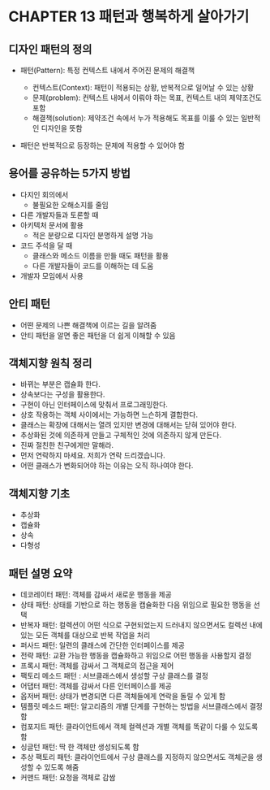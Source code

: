 # CHAPTER 13 패턴과 행복하게 살아가기

## 디자인 패턴의 정의

- 패턴(Pattern): 특정 컨텍스트 내에서 주어진 문제의 해결책
  - 컨텍스트(Context): 패턴이 적용되는 상황, 반복적으로 일어날 수 있는 상황
  - 문제(problem): 컨텍스트 내에서 이뤄야 하는 목표, 컨텍스트 내의 제약조건도 포함
  - 해결책(solution): 제약조건 속에서 누가 적용해도 목표를 이룰 수 있는 일반적인 디자인을 뜻함

- 패턴은 반복적으로 등장하는 문제에 적용할 수 있어야 함

## 용어를 공유하는 5가지 방법

- 다지인 회의에서
  - 불필요한 오해소지를 줄임
- 다른 개발자들과 토론할 때
- 아키텍처 문서에 활용
  - 적은 분량으로 디자인 분명하게 설명 가능
- 코드 주석을 달 때
  - 클래스와 메소드 이름을 만들 때도 패턴을 활용
  - 다른 개발자들이 코드를 이해하는 데 도움
- 개발자 모임에서 사용

## 안티 패턴

- 어떤 문제의 나쁜 해결책에 이르는 길을 알려줌
- 안티 패턴을 알면 좋은 패턴을 더 쉽게 이해할 수 있음


## 객체지향 원칙 정리

- 바뀌는 부분은 캡슐화 한다.
- 상속보다는 구성을 활용한다.
- 구현이 아닌 인터페이스에 맞춰서 프로그래밍한다.
- 상호 작용하는 객체 사이에서는 가능하면 느슨하게 결합한다.
- 클래스는 확장에 대해서는 열려 있지만 변경에 대해서는 닫혀 있어야 한다.
- 추상화된 것에 의존하게 만들고 구체적인 것에 의존하지 않게 만든다.
- 진짜 절친한 친구에게만 말해라.
- 먼저 연락하지 마세요. 저희가 연락 드리겠습니다.
- 어떤 클래스가 변화되어야 하는 이유는 오직 하나여야 한다.

## 객체지향 기초

- 추상화
- 캡슐화
- 상속
- 다형성

## 패턴 설명 요약

- 데코레이터 패턴: 객체를 감싸서 새로운 행동을 제공
- 상태 패턴: 상태를 기반으로 하는 행동을 캡슐화한 다음 위임으로 필요한 행동을 선택
- 반복자 패턴: 컬렉션이 어떤 식으로 구현되었는지 드러내지 않으면서도 컬렉션 내에 있는 모든 객체를 대상으로 반복 작업을 처리
- 퍼사드 패턴: 일련의 클래스에 간단한 인터페이스를 제공
- 전략 패턴: 교환 가능한 행동을 캡슐화하고 위임으로 어떤 행동을 사용할지 결정
- 프록시 패턴: 객체를 감싸서 그 객체로의 접근을 제어
- 팩토리 메소드 패턴 : 서브클래스에서 생성할 구상 클래스를 결정
- 어댑터 패턴: 객체를 감싸서 다른 인터페이스를 제공
- 옵저버 패턴: 상태가 변경되면 다른 객체들에게 연락을 돌릴 수 있게 함
- 템플릿 메소드 패턴: 알고리즘의 개별 단계를 구현하는 방법을 서브클래스에서 결정함
- 컴포지트 패턴: 클라이언트에서 객체 컬렉션과 개별 객체를 똑같이 다룰 수 있도록 함
- 싱글턴 패턴: 딱 한 객체만 생성되도록 함
- 추상 팩토리 패턴: 클라이언트에서 구상 클래스를 지정하지 않으면서도 객체군을 생성할 수 있도록 해줌
- 커맨드 패턴: 요청을 객체로 감쌈
